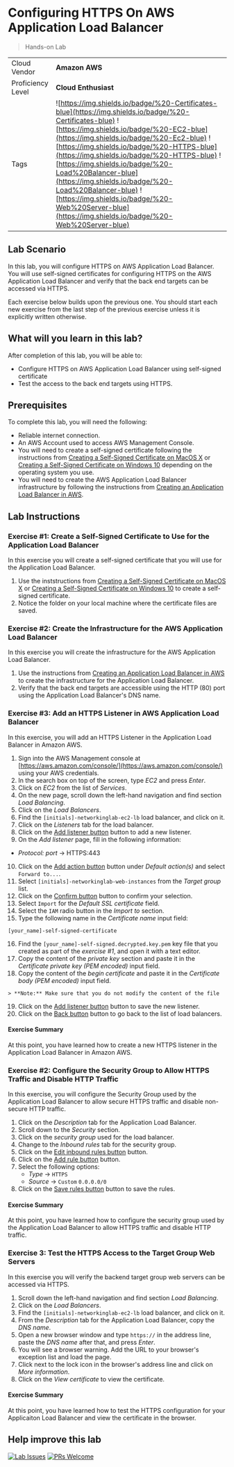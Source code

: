 # Configuring HTTPS On AWS Application Load Balancer

> Hands-on Lab

|                   |                       |
| :---------------- | :-------------------- |
| Cloud Vendor      | **Amazon AWS**        |
| Proficiency Level | **Cloud  Enthusiast** |
| Tags              | ![https://img.shields.io/badge/%20-Certificates-blue](https://img.shields.io/badge/%20-Certificates-blue) ![https://img.shields.io/badge/%20-EC2-blue](https://img.shields.io/badge/%20-Ec2-blue) ![https://img.shields.io/badge/%20-HTTPS-blue](https://img.shields.io/badge/%20-HTTPS-blue) ![https://img.shields.io/badge/%20-Load%20Balancer-blue](https://img.shields.io/badge/%20-Load%20Balancer-blue) ![https://img.shields.io/badge/%20-Web%20Server-blue](https://img.shields.io/badge/%20-Web%20Server-blue)|

## Lab Scenario

In this lab, you will configure HTTPS on AWS Application Load Balancer. You will use self-signed certificates for configuring HTTPS on the AWS Application Load Balancer and verify that the back end targets can be accessed via HTTPS.

Each exercise below builds upon the previous one. You should start each new exercise from the last step of the previous exercise unless it is explicitly written otherwise.

## What will you learn in this lab?

After completion of this lab, you will be able to:

- Configure HTTPS on AWS Application Load Balancer using self-signed certificate
- Test the access to the back end targets using HTTPS.

## Prerequisites

To complete this lab, you will need the following:

- Reliable internet connection.
- An AWS Account used to access AWS Management Console.
- You will need to create a self-signed certificate following the instructions from [Creating a Self-Signed Certificate on MacOS X](../general/creating-self-signed-cert-on-macos.md) or [Creating a Self-Signed Certificate on Windows 10](../general/creating-self-signed-cert-on-windows.md) depending on the operating system you use.
- You will need to create the AWS Application Load Balancer infrastructure by following the instructions from [Creating an Application Load Balancer in AWS](../../networking-labs/aws/creating-application-load-balancer-in-aws.md).

## Lab Instructions

### Exercise #1: Create a Self-Signed Certificate to Use for the Application Load Balancer

In this exercise you will create a self-signed certificate that you will use for the Application Load Balancer.

1. Use the inststructions from [Creating a Self-Signed Certificate on MacOS X](../general/creating-self-signed-cert-on-macos.md) or [Creating a Self-Signed Certificate on Windows 10](../general/creating-self-signed-cert-on-windows.md) to create a self-signed certificate.
2. Notice the folder on your local machine where the certificate files are saved.

### Exercise #2: Create the Infrastructure for the AWS Application Load Balancer

In this exercise you will create the infrastructure for the AWS Application Load Balancer.

1. Use the instructions from [Creating an Application Load Balancer in AWS](../../networking-labs/aws/creating-application-load-balancer-in-aws.md) to create the infrastructure for the Application Load Balancer.
2. Verify that the back end targets are accessible using the HTTP (80) port using the Application Load Balancer's DNS name.

### Exercise #3: Add an HTTPS Listener in AWS Application Load Balancer

In this exercise, you will add an HTTPS Listener in the Application Load Balancer in Amazon AWS.

1. Sign into the AWS Management console at [https://aws.amazon.com/console/](https://aws.amazon.com/console/) using your AWS credentials.
2. In the search box on top of the screen, type *EC2* and press *Enter*.
3. Click on *EC2* from the list of *Services*.
4. On the new page, scroll down the left-hand navigation and find section *Load Balancing*.
5. Click on the *Load Balancers*.
6. Find the `[initials]-networkinglab-ec2-lb` load balancer, and click on it.
7. Click on the *Listeners* tab for the load balancer.
8. Click on the [Add listener button](media/aws-add-listener-blue-button.png) button to add a new listener.
9. On the *Add listener* page, fill in the following information:
  - *Protocol: port* → HTTPS:443
10. Click on the [Add action button](media/aws-add-action-dropdown-button.png) button under *Default action(s)* and select `Forward to...`.
11. Select `[initials]-networkinglab-web-instances` from the *Target group* list.
12. Click on the [Confirm button](media/aws-confirm-check-button.png) button to confirm your selection.
13. Select `Import` for the *Default SSL certificate* field.
14. Select the `IAM` radio button in the *Import to* section.
15. Type the following name in the *Certificate name* input field:
  ```
  [your_name]-self-signed-certificate
  ```
16.  Find the `[your_name]-self-signed.decrypted.key.pem` key file that you created as part of the *exercise #1*, and open it with a text editor.
17.  Copy the content of the *private key* section and paste it in the *Certificate private key (PEM encoded)* input field.
18.  Copy the content of the *begin certificate* and paste it in the *Certificate body (PEM encoded)* input field.
    
    > **Note:** Make sure that you do not modify the content of the file
19. Click on the [Add listener button](media/aws-add-listener-blue-button.png) button to save the new listener.
20. Click on the [Back button](media/aws-back-button.png) button to go back to the list of load balancers.

#### Exercise Summary

At this point, you have learned how to create a new HTTPS listener in the Application Load Balancer in Amazon AWS.

### Exercise #2: Configure the Security Group to Allow HTTPS Traffic and Disable HTTP Traffic

In this exercise, you will configure the Security Group used by the Application Load Balancer to allow secure HTTPS traffic and disable non-secure HTTP traffic.

1. Click on the *Description* tab for the Application Load Balancer.
2. Scroll down to the *Security* section.
3. Click on the *security group* used for the load balancer.
4. Change to the *Inbound rules* tab for the security group.
5. Click on the [Edit inbound rules button](media/aws-edit-inbound-rules-button.png) button.
6. Click on the [Add rule button](media/aws-add-rule-button.png) button.
7. Select the following options:
   - *Type* → `HTTPS`
   - *Source* → `Custom` `0.0.0.0/0`
8. Click on the [Save rules button](media/aws-save-rules-orange-button.png) button to save the rules.

#### Exercise Summary

At this point, you have learned how to configure the security group used by the Application Load Balancer to allow HTTPS traffic and disable HTTP traffic.

### Exercise 3: Test the HTTPS Access to the Target Group Web Servers

In this exercise you will verify the backend target group web servers can be accessed via HTTPS.

1. Scroll down the left-hand navigation and find section *Load Balancing*.
5. Click on the *Load Balancers*.
6. Find the `[initials]-networkinglab-ec2-lb` load balancer, and click on it.
7. From the *Description* tab for the Application Load Balancer, copy the *DNS name*.
8. Open a new browser window and type `https://` in the address line, paste the *DNS name* after that, and press *Enter*.
9. You will see a browser warning. Add the URL to your browser's exception list and load the page.
10. Click next to the lock icon in the browser's address line and click on *More information*.
11. Click on the *View certificate* to view the certificate.

#### Exercise Summary

At this point, you have learned how to test the HTTPS configuration for your Applicaiton Load Balancer and view the certificate in the browser.

## Help improve this lab

[![Lab Issues](https://img.shields.io/github/issues/crimsonpinnacle/cloud-labs)](https://github.com/CrimsonPinnacle/cloud-labs/issues/new?assignees=toddysm&labels=new+lab&template=bug_template.md&title=) [![PRs Welcome](https://img.shields.io/badge/PRs-welcome-brightgreen.svg)](https://github.com/CrimsonPinnacle/cloud-labs/pulls)